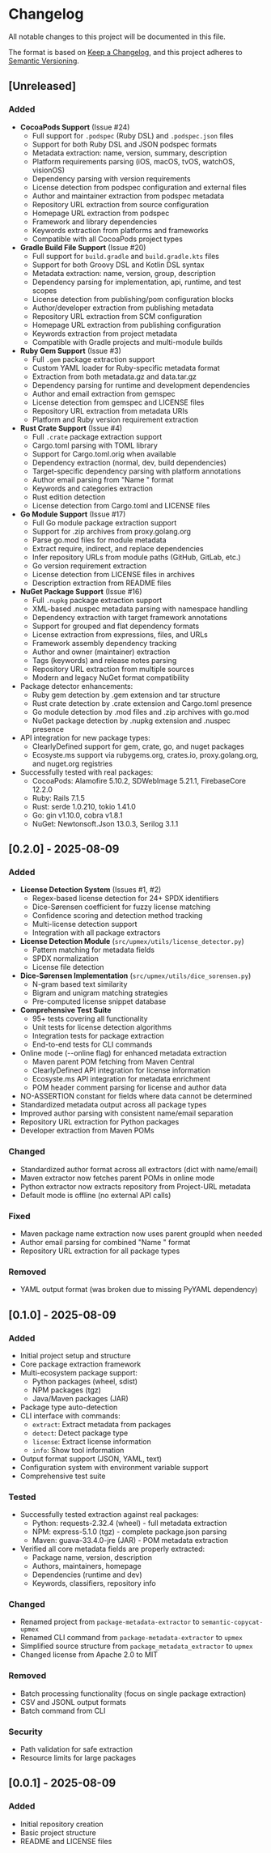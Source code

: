 # Changelog

All notable changes to this project will be documented in this file.

The format is based on [Keep a Changelog](https://keepachangelog.com/en/1.0.0/),
and this project adheres to [Semantic Versioning](https://semver.org/spec/v2.0.0.html).

## [Unreleased]

### Added
- **CocoaPods Support** (Issue #24)
  - Full support for `.podspec` (Ruby DSL) and `.podspec.json` files
  - Support for both Ruby DSL and JSON podspec formats
  - Metadata extraction: name, version, summary, description
  - Platform requirements parsing (iOS, macOS, tvOS, watchOS, visionOS)
  - Dependency parsing with version requirements
  - License detection from podspec configuration and external files
  - Author and maintainer extraction from podspec metadata
  - Repository URL extraction from source configuration
  - Homepage URL extraction from podspec
  - Framework and library dependencies
  - Keywords extraction from platforms and frameworks
  - Compatible with all CocoaPods project types
- **Gradle Build File Support** (Issue #20)
  - Full support for `build.gradle` and `build.gradle.kts` files
  - Support for both Groovy DSL and Kotlin DSL syntax
  - Metadata extraction: name, version, group, description
  - Dependency parsing for implementation, api, runtime, and test scopes
  - License detection from publishing/pom configuration blocks
  - Author/developer extraction from publishing metadata
  - Repository URL extraction from SCM configuration
  - Homepage URL extraction from publishing configuration
  - Keywords extraction from project metadata
  - Compatible with Gradle projects and multi-module builds
- **Ruby Gem Support** (Issue #3)
  - Full `.gem` package extraction support
  - Custom YAML loader for Ruby-specific metadata format
  - Extraction from both metadata.gz and data.tar.gz
  - Dependency parsing for runtime and development dependencies
  - Author and email extraction from gemspec
  - License detection from gemspec and LICENSE files
  - Repository URL extraction from metadata URIs
  - Platform and Ruby version requirement extraction
- **Rust Crate Support** (Issue #4)
  - Full `.crate` package extraction support
  - Cargo.toml parsing with TOML library
  - Support for Cargo.toml.orig when available
  - Dependency extraction (normal, dev, build dependencies)
  - Target-specific dependency parsing with platform annotations
  - Author email parsing from "Name <email>" format
  - Keywords and categories extraction
  - Rust edition detection
  - License detection from Cargo.toml and LICENSE files
- **Go Module Support** (Issue #17)
  - Full Go module package extraction support
  - Support for .zip archives from proxy.golang.org
  - Parse go.mod files for module metadata
  - Extract require, indirect, and replace dependencies
  - Infer repository URLs from module paths (GitHub, GitLab, etc.)
  - Go version requirement extraction
  - License detection from LICENSE files in archives
  - Description extraction from README files
- **NuGet Package Support** (Issue #16)
  - Full `.nupkg` package extraction support
  - XML-based .nuspec metadata parsing with namespace handling
  - Dependency extraction with target framework annotations
  - Support for grouped and flat dependency formats
  - License extraction from expressions, files, and URLs
  - Framework assembly dependency tracking
  - Author and owner (maintainer) extraction
  - Tags (keywords) and release notes parsing
  - Repository URL extraction from multiple sources
  - Modern and legacy NuGet format compatibility
- Package detector enhancements:
  - Ruby gem detection by .gem extension and tar structure
  - Rust crate detection by .crate extension and Cargo.toml presence
  - Go module detection by .mod files and .zip archives with go.mod
  - NuGet package detection by .nupkg extension and .nuspec presence
- API integration for new package types:
  - ClearlyDefined support for gem, crate, go, and nuget packages
  - Ecosyste.ms support via rubygems.org, crates.io, proxy.golang.org, and nuget.org registries
- Successfully tested with real packages:
  - CocoaPods: Alamofire 5.10.2, SDWebImage 5.21.1, FirebaseCore 12.2.0
  - Ruby: Rails 7.1.5
  - Rust: serde 1.0.210, tokio 1.41.0
  - Go: gin v1.10.0, cobra v1.8.1
  - NuGet: Newtonsoft.Json 13.0.3, Serilog 3.1.1

## [0.2.0] - 2025-08-09

### Added
- **License Detection System** (Issues #1, #2)
  - Regex-based license detection for 24+ SPDX identifiers
  - Dice-Sørensen coefficient for fuzzy license matching
  - Confidence scoring and detection method tracking
  - Multi-license detection support
  - Integration with all package extractors
- **License Detection Module** (`src/upmex/utils/license_detector.py`)
  - Pattern matching for metadata fields
  - SPDX normalization
  - License file detection
- **Dice-Sørensen Implementation** (`src/upmex/utils/dice_sorensen.py`)
  - N-gram based text similarity
  - Bigram and unigram matching strategies
  - Pre-computed license snippet database
- **Comprehensive Test Suite**
  - 95+ tests covering all functionality
  - Unit tests for license detection algorithms
  - Integration tests for package extraction
  - End-to-end tests for CLI commands
- Online mode (--online flag) for enhanced metadata extraction
  - Maven parent POM fetching from Maven Central
  - ClearlyDefined API integration for license information
  - Ecosyste.ms API integration for metadata enrichment
  - POM header comment parsing for license and author data
- NO-ASSERTION constant for fields where data cannot be determined
- Standardized metadata output across all package types
- Improved author parsing with consistent name/email separation
- Repository URL extraction for Python packages
- Developer extraction from Maven POMs

### Changed
- Standardized author format across all extractors (dict with name/email)
- Maven extractor now fetches parent POMs in online mode
- Python extractor now extracts repository from Project-URL metadata
- Default mode is offline (no external API calls)

### Fixed
- Maven package name extraction now uses parent groupId when needed
- Author email parsing for combined "Name <email>" format
- Repository URL extraction for all package types

### Removed
- YAML output format (was broken due to missing PyYAML dependency)

## [0.1.0] - 2025-08-09

### Added
- Initial project setup and structure
- Core package extraction framework
- Multi-ecosystem package support:
  - Python packages (wheel, sdist)
  - NPM packages (tgz)
  - Java/Maven packages (JAR)
- Package type auto-detection
- CLI interface with commands:
  - `extract`: Extract metadata from packages
  - `detect`: Detect package type
  - `license`: Extract license information
  - `info`: Show tool information
- Output format support (JSON, YAML, text)
- Configuration system with environment variable support
- Comprehensive test suite

### Tested
- Successfully tested extraction against real packages:
  - Python: requests-2.32.4 (wheel) - full metadata extraction
  - NPM: express-5.1.0 (tgz) - complete package.json parsing
  - Maven: guava-33.4.0-jre (JAR) - POM metadata extraction
- Verified all core metadata fields are properly extracted:
  - Package name, version, description
  - Authors, maintainers, homepage
  - Dependencies (runtime and dev)
  - Keywords, classifiers, repository info

### Changed
- Renamed project from `package-metadata-extractor` to `semantic-copycat-upmex`
- Renamed CLI command from `package-metadata-extractor` to `upmex`
- Simplified source structure from `package_metadata_extractor` to `upmex`
- Changed license from Apache 2.0 to MIT

### Removed
- Batch processing functionality (focus on single package extraction)
- CSV and JSONL output formats
- Batch command from CLI

### Security
- Path validation for safe extraction
- Resource limits for large packages

## [0.0.1] - 2025-08-09

### Added
- Initial repository creation
- Basic project structure
- README and LICENSE files